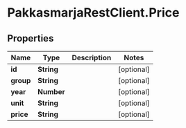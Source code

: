 # PakkasmarjaRestClient.Price

## Properties
Name | Type | Description | Notes
------------ | ------------- | ------------- | -------------
**id** | **String** |  | [optional] 
**group** | **String** |  | [optional] 
**year** | **Number** |  | [optional] 
**unit** | **String** |  | [optional] 
**price** | **String** |  | [optional] 


